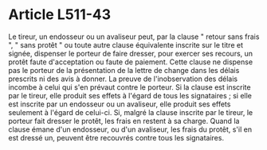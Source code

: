 # Article L511-43

Le tireur, un endosseur ou un avaliseur peut, par la clause " retour sans frais ", " sans protêt " ou toute autre clause équivalente inscrite sur le titre et signée, dispenser le porteur de faire dresser, pour exercer ses recours, un protêt faute d'acceptation ou faute de paiement.   Cette clause ne dispense pas le porteur de la présentation de la lettre de change dans les délais prescrits ni des avis à donner.   La preuve de l'inobservation des délais incombe à celui qui s'en prévaut contre le porteur.   Si la clause est inscrite par le tireur, elle produit ses effets à l'égard de tous les signataires ; si elle est inscrite par un endosseur ou un avaliseur, elle produit ses effets seulement à l'égard de celui-ci. Si, malgré la clause inscrite par le tireur, le porteur fait dresser le protêt, les frais en restent à sa charge. Quand la clause émane d'un endosseur, ou d'un avaliseur, les frais du protêt, s'il en est dressé un, peuvent être recouvrés contre tous les signataires.